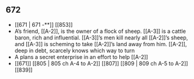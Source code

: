 ## 672
- [[671 | 671 -**]] [[853]] 
- A’s friend, [[A-2]], is the owner of a flock of sheep. [[A-3]] is a cattle baron, rich and influential. [[A-3]]’s men kill nearly all [[A-2]]’s sheep, and [[A-3]] is scheming to take [[A-2]]’s land away from him. [[A-2]], deep in debt, scarcely knows which way to turn
- A plans a secret enterprise in an effort to help [[A-2]]
- [[671]] [[805 | 805 ch A-4 to A-2]] [[807]] [[809 | 809 ch A-5 to A-2]] [[839]] 

